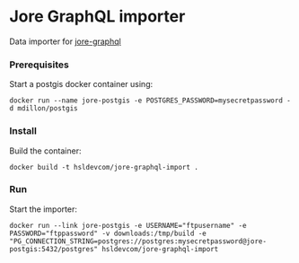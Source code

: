 # Jore GraphQL importer

Data importer for [jore-graphql](https://github.com/HSLdevcom/jore-graphql)

### Prerequisites

Start a postgis docker container using:
```
docker run --name jore-postgis -e POSTGRES_PASSWORD=mysecretpassword -d mdillon/postgis
```

### Install

Build the container:
```
docker build -t hsldevcom/jore-graphql-import .
```

### Run

Start the importer:
```
docker run --link jore-postgis -e USERNAME="ftpusername" -e PASSWORD="ftppassword" -v downloads:/tmp/build -e "PG_CONNECTION_STRING=postgres://postgres:mysecretpassword@jore-postgis:5432/postgres" hsldevcom/jore-graphql-import
```
